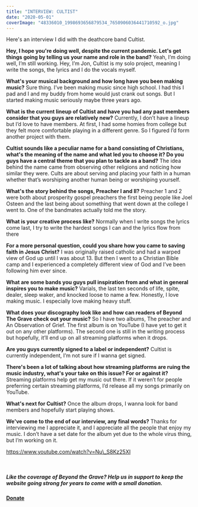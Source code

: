 ```yaml
---
title: "INTERVIEW: CULTIST"
date: "2020-05-01"
coverImage: "48336010_1998693656879534_7650906036441710592_o.jpg"
---
```


Here's an interview I did with the deathcore band Cultist.

**Hey, I hope you're doing well, despite the current pandemic. Let's get things going by telling us your name and role in the band?** Yeah, I’m doing well, I’m still working. Hey, I’m Jon, Cultist is my solo project, meaning I write the songs, the lyrics and I do the vocals myself.

**What's your musical background and how long have you been making music?** Sure thing. I’ve been making music since high school. I had this I pad and I and my buddy from home would just crank out songs. But I started making music seriously maybe three years ago.

**What is the current lineup of Cultist and have you had any past members consider that you guys are relatively new?** Currently, I don’t have a lineup but I’d love to have members. At first, I had some homies from college but they felt more comfortable playing in a different genre. So I figured I’d form another project with them.

**Cultist sounds like a peculiar name for a band consisting of Christians, what's the meaning of the name and what led you to choose it? Do you guys have a central theme that you plan to tackle as a band?** The idea behind the name came from observing other religions and noticing how similar they were. Cults are about serving and placing your faith in a human whether that’s worshiping another human being or worshiping yourself.

**What's the story behind the songs, Preacher I and II?** Preacher 1 and 2 were both about prosperity gospel preachers the first being people like Joel Osteen and the last being about something that went down at the college I went to. One of the bandmates actually told me the story.

**What is your creative process like?** Normally when I write songs the lyrics come last, I try to write the hardest songs I can and the lyrics flow from there

**For a more personal question, could you share how you came to saving faith in Jesus Christ?** I was originally raised catholic and had a warped view of God up until I was about 13. But then I went to a Christian Bible camp and I experienced a completely different view of God and I’ve been following him ever since.

**What are some bands you guys pull inspiration from and what in general inspires you to make music?** Varials, the last ten seconds of life, spite, dealer, sleep waker, and knocked loose to name a few. Honestly, I love making music. I especially love making heavy stuff.

**What does your discography look like and how can readers of Beyond The Grave check out your music?** So I have two albums, The preacher and An Observation of Grief. The first album is on YouTube (I have yet to get it out on any other platforms). The second one is still in the writing process but hopefully, it’ll end up on all streaming platforms when it drops.

**Are you guys currently signed to a label or independent?** Cultist is currently independent, I’m not sure if I wanna get signed.

**There's been a lot of talking about how streaming platforms are ruing the music industry, what's your take on this issue? For or against it?** Streaming platforms help get my music out there. If it weren’t for people preferring certain streaming platforms, I’d release all my songs primarily on YouTube.

**What's next for Cultist?** Once the album drops, I wanna look for band members and hopefully start playing shows.

**We've come to the end of our interview, any final words?** Thanks for interviewing me I appreciate it, and I appreciate all the people that enjoy my music. I don’t have a set date for the album yet due to the whole virus thing, but I’m working on it.

https://www.youtube.com/watch?v=Nu\_S8Kz25XI

 

##### Like the coverage of Beyond the Grave? Help us in support to keep the website going strong for years to come with a small donation.

#### [Donate](https://paypal.me/beyondthegrave777?locale.x=en_US)
